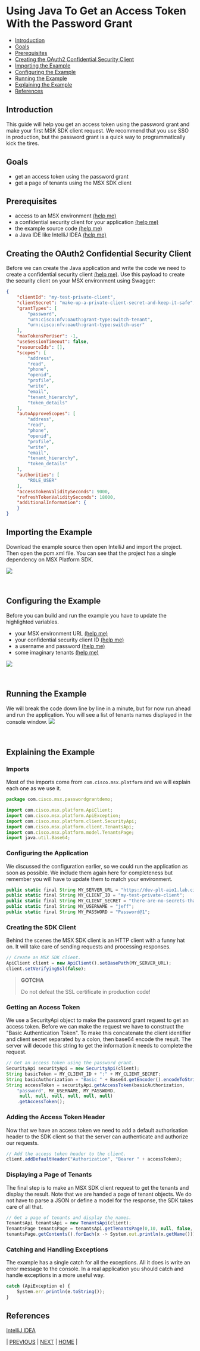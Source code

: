 # Using Java To Get an Access Token With the Password Grant
* [Introduction](#introduction)
* [Goals](#goals)
* [Prerequisites](#prerequisites)
* [Creating the OAuth2 Confidential Security Client](#creating-the-oauth2-confidential-security-client)
* [Importing the Example](#importing-the-example)
* [Configuring the Example](#configuring-the-example)
* [Running the Example](#running-the-example)
* [Explaining the Example](#explaining-the-example)
* [References](#references)


## Introduction
This guide will help you get an access token using the password grant and make your first MSK SDK client request. We recommend that you use SSO in production, but the password grant is a quick way to programmatically kick the tires.


## Goals
* get an access token using the password grant
* get a page of tenants using the MSX SDK client


## Prerequisites
* access to an MSX environment [(help me)](../01-msx-developer-program-basics/02-getting-access-to-an-msx-environment.md)
* a confidential security client for your application [(help me)](../01-msx-developer-program-basics/80-configuring-security-clients.md) 
* the example source code [(help me)](https://github.com/CiscoDevNet/msx-examples/tree/main/java-password-grant-demo)
* a Java IDE like IntelliJ IDEA [(help me)](https://www.jetbrains.com/idea/)


## Creating the OAuth2 Confidential Security Client
Before we can create the Java application and write the code we need to create a confidential security client [(help me)](../01-msx-developer-program-basics/80-configuring-security-clients.md). Use this payload to create the security client on your MSX environment using Swagger:
```json
{
    "clientId": "my-test-private-client",
    "clientSecret": "make-up-a-private-client-secret-and-keep-it-safe",
    "grantTypes": [
        "password", 
        "urn:cisco:nfv:oauth:grant-type:switch-tenant", 
        "urn:cisco:nfv:oauth:grant-type:switch-user"
    ],
    "maxTokensPerUser": -1,
    "useSessionTimeout": false,
    "resourceIds": [],
    "scopes": [
        "address",
        "read",
        "phone",
        "openid",
        "profile",
        "write",
        "email",
        "tenant_hierarchy", 
        "token_details"
    ],
    "autoApproveScopes": [
        "address",
        "read",
        "phone",
        "openid",
        "profile",
        "write",
        "email",
        "tenant_hierarchy", 
        "token_details"
    ],
    "authorities": [
        "ROLE_USER"
    ],
    "accessTokenValiditySeconds": 9000,
    "refreshTokenValiditySeconds": 18000,
    "additionalInformation": {
    }
}
```


## Importing the Example
Download the example source then open IntelliJ and import the project. Then open the pom.xml file. You can see that the project has a single dependency on MSX Platform SDK.

![](images/password-grant-demo-1.png?raw=true)

<br>


## Configuring the Example
Before you can build and run the example you have to update the highlighted variables.
* your MSX environment URL [(help me)](../01-msx-developer-program-basics/02-getting-access-to-an-msx-environment.md)
* your confidential security client ID [(help me)](../01-msx-developer-program-basics/80-configuring-security-clients.md)
* a username and password [(help me)](../01-msx-developer-program-basics/03-navigating-the-msx-user-interface.md)
* some imaginary tenants [(help me)](../01-msx-developer-program-basics/03-navigating-the-msx-user-interface.md)

![](images/password-grant-demo-2.png?raw=true)

<br>


## Running the Example
We will break the code down line by line in a minute, but for now run ahead and run the application. You will see a list of tenants names displayed in the console window.
![](images/password-grant-demo-3.png?raw=true)

<br>


## Explaining the Example

### Imports
Most of the imports come from `com.cisco.msx.platform` and we will explain each one as we use it.
```javascript
package com.cisco.msx.passwordgrantdemo;

import com.cisco.msx.platform.ApiClient;
import com.cisco.msx.platform.ApiException;
import com.cisco.msx.platform.client.SecurityApi;
import com.cisco.msx.platform.client.TenantsApi;
import com.cisco.msx.platform.model.TenantsPage;
import java.util.Base64;
```

### Configuring the Application
We discussed the configuration earlier, so we could run the application as soon as possible. We include them again here for completeness but remember you will have to update them to match your environment.
```javascript
public static final String MY_SERVER_URL = "https://dev-plt-aio1.lab.ciscomsx.com";
public static final String MY_CLIENT_ID = "my-test-private-client";
public static final String MY_CLIENT_SECRET = "there-are-no-secrets-that-time-does-not-reveal";
public static final String MY_USERNAME = "jeff";
public static final String MY_PASSWORD = "Password@1";
```

### Creating the SDK Client
Behind the scenes the MSX SDK client is an HTTP client with a funny hat on. It will take care of sending requests and processing responses. 
```javascript
// Create an MSX SDK client.
ApiClient client = new ApiClient().setBasePath(MY_SERVER_URL);
client.setVerifyingSsl(false);
````

> **GOTCHA**
>
> Do not defeat the SSL certificate in production code!

### Getting an Access Token
We use a SecurityApi object to make the password grant request to get an access token. Before we can make the request we have to construct the "Basic Authentication Token". To make this concatenate the client identifier and client secret separated by a colon, then base64 encode the result. The server will decode this string to get the information it needs to complete the request.
```javascript
// Get an access token using the password grant.
SecurityApi securityApi = new SecurityApi(client);
String basicToken = MY_CLIENT_ID + ":" + MY_CLIENT_SECRET;
String basicAuthorization = "Basic " + Base64.getEncoder().encodeToString(basicToken.getBytes());
String accessToken = securityApi.getAccessToken(basicAuthorization, 
    "password", MY_USERNAME, MY_PASSWORD,
     null, null, null, null, null, null)
    .getAccessToken();
```

### Adding the Access Token Header
Now that we have an access token we need to add a default authorisation header to the SDK client so that the server can authenticate and authorize our requests.
```javascript
// Add the access token header to the client.
client.addDefaultHeader("Authorization", "Bearer " + accessToken);
``` 

### Displaying a Page of Tenants
The final step is to make an MSX SDK client request to get the tenants and display the result. Note that we are handed a page of tenant objects. We do not have to parse a JSON or define a model for the response, the SDK takes care of all that. 
```javascript
// Get a page of tenants and display the names.
TenantsApi tenantsApi = new TenantsApi(client);
TenantsPage tenantsPage = tenantsApi.getTenantsPage(0,10, null, false, null, null);
tenantsPage.getContents().forEach(x -> System.out.println(x.getName()));
```

### Catching and Handling Exceptions
The example has a single catch for all the exceptions. All it does is write an  error message to the console. In a real application you should catch and handle exceptions in a more useful way.
```javascript
catch (ApiException e) {
    System.err.println(e.toString());
}
   ```
## References
[IntelliJ IDEA](https://www.jetbrains.com/idea/)


| [PREVIOUS](01-introducing-the-msx-platform-sdk.md) | [NEXT](03-using-go-to-get-an-access-token-with-the-password-grant.md) | [HOME](../index.md#msx-platform-sdk) |


